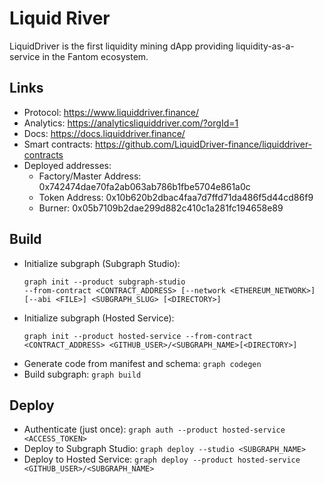 # Liquid River

LiquidDriver is the first liquidity mining dApp providing liquidity-as-a-service in the Fantom ecosystem. 

## Links

- Protocol: https://www.liquiddriver.finance/
- Analytics: https://analyticsliquiddriver.com/?orgId=1
- Docs: https://docs.liquiddriver.finance/
- Smart contracts: https://github.com/LiquidDriver-finance/liquiddriver-contracts
- Deployed addresses:
   - Factory/Master Address: 0x742474dae70fa2ab063ab786b1fbe5704e861a0c
   - Token Address: 0x10b620b2dbac4faa7d7ffd71da486f5d44cd86f9
   - Burner: 0x05b7109b2dae299d882c410c1a281fc194658e89

## Build

- Initialize subgraph (Subgraph Studio):
  ```
  graph init --product subgraph-studio
  --from-contract <CONTRACT_ADDRESS> [--network <ETHEREUM_NETWORK>] [--abi <FILE>] <SUBGRAPH_SLUG> [<DIRECTORY>]
  ```
- Initialize subgraph (Hosted Service):
  ```
  graph init --product hosted-service --from-contract <CONTRACT_ADDRESS> <GITHUB_USER>/<SUBGRAPH_NAME>[<DIRECTORY>]
  ```
- Generate code from manifest and schema: `graph codegen`
- Build subgraph: `graph build`

## Deploy

- Authenticate (just once): `graph auth --product hosted-service <ACCESS_TOKEN>`
- Deploy to Subgraph Studio: `graph deploy --studio <SUBGRAPH_NAME>`
- Deploy to Hosted Service: `graph deploy --product hosted-service <GITHUB_USER>/<SUBGRAPH_NAME>`
